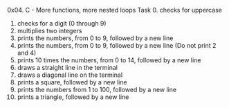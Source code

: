 0x04. C - More functions, more nested loops
Task
0. checks for uppercase
1. checks for a digit (0 through 9)
2. multiplies two integers
3. prints the numbers, from 0 to 9, followed by a new line
4. prints the numbers, from 0 to 9, followed by a new line (Do not print 2 and 4)
5. prints 10 times the numbers, from 0 to 14, followed by a new line
6. draws a straight line in the terminal
7. draws a diagonal line on the terminal
8. prints a square, followed by a new line
9. prints the numbers from 1 to 100, followed by a new line
10. prints a triangle, followed by a new line
